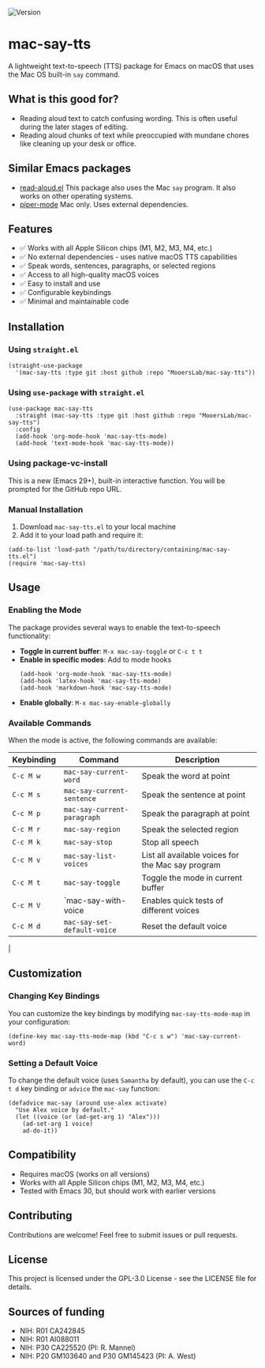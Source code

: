 ![Version](https://img.shields.io/static/v1?label=mac-say-tts&message=0.1&color=brightcolor)


# mac-say-tts

A lightweight text-to-speech (TTS) package for Emacs on macOS that uses the Mac OS built-in `say` command.

## What is this good for?

- Reading aloud text to catch confusing wording. This is often useful during the later stages of editing.
- Reading aloud chunks of text while preoccupied with mundane chores like cleaning up your desk or office.

## Similar Emacs packages

- [read-aloud.el](https://github.com/gromnitsky/read-aloud.el/tree/d5f80ab72054a957aed25224639c1779cae5f4d1) This package also uses the Mac `say` program. It also works on other operating systems.
- [piper-mode](https://github.com/snowy-0wl/piper-mode) Mac only. Uses external dependencies.
  

## Features

- ✅ Works with all Apple Silicon chips (M1, M2, M3, M4, etc.)
- ✅ No external dependencies - uses native macOS TTS capabilities
- ✅ Speak words, sentences, paragraphs, or selected regions
- ✅ Access to all high-quality macOS voices
- ✅ Easy to install and use
- ✅ Configurable keybindings
- ✅ Minimal and maintainable code

## Installation

### Using `straight.el`

```elisp
(straight-use-package
  '(mac-say-tts :type git :host github :repo "MooersLab/mac-say-tts"))
```


### Using `use-package` with `straight.el`

```elisp
(use-package mac-say-tts
  :straight (mac-say-tts :type git :host github :repo "MooersLab/mac-say-tts")
  :config
  (add-hook 'org-mode-hook 'mac-say-tts-mode)
  (add-hook 'text-mode-hook 'mac-say-tts-mode))
```

### Using package-vc-install

This is a new (Emacs 29+), built-in interactive function. You will be prompted for the GitHub repo URL.

### Manual Installation

1. Download `mac-say-tts.el` to your local machine
2. Add it to your load path and require it:

```elisp
(add-to-list 'load-path "/path/to/directory/containing/mac-say-tts.el")
(require 'mac-say-tts)
```

## Usage

### Enabling the Mode

The package provides several ways to enable the text-to-speech functionality:

- **Toggle in current buffer**: `M-x mac-say-toggle` or `C-c t t`
- **Enable in specific modes**: Add to mode hooks
  ```elisp
  (add-hook 'org-mode-hook 'mac-say-tts-mode)
  (add-hook 'latex-hook 'mac-say-tts-mode)
  (add-hook 'markdown-hook 'mac-say-tts-mode)
  ```
- **Enable globally**: `M-x mac-say-enable-globally`

### Available Commands

When the mode is active, the following commands are available:

| Keybinding | Command | Description |
|------------|---------|-------------|
| `C-c M w`  | `mac-say-current-word` | Speak the word at point |
| `C-c M s`  | `mac-say-current-sentence` | Speak the sentence at point |
| `C-c M p`  | `mac-say-current-paragraph` | Speak the paragraph at point |
| `C-c M r`  | `mac-say-region` | Speak the selected region |
| `C-c M k`  | `mac-say-stop` | Stop all speech |
| `C-c M v`  | `mac-say-list-voices` | List all available voices for the Mac say program |
| `C-c M t`  | `mac-say-toggle` | Toggle the mode in current buffer |
| `C-c M V`  | `mac-say-with-voice | Enables quick tests of different voices |
| `C-c M d`  | `mac-say-set-default-voice` | Reset the default voice |
|


## Customization

### Changing Key Bindings

You can customize the key bindings by modifying `mac-say-tts-mode-map` in your configuration:

```elisp
(define-key mac-say-tts-mode-map (kbd "C-c s w") 'mac-say-current-word)
```

### Setting a Default Voice

To change the default voice (uses `Samantha` by default), you can use the `C-c t d` key binding or `advice` the `mac-say` function:

```elisp
(defadvice mac-say (around use-alex activate)
  "Use Alex voice by default."
  (let ((voice (or (ad-get-arg 1) "Alex")))
    (ad-set-arg 1 voice)
    ad-do-it))
```

## Compatibility

- Requires macOS (works on all versions)
- Works with all Apple Silicon chips (M1, M2, M3, M4, etc.)
- Tested with Emacs 30, but should work with earlier versions

## Contributing

Contributions are welcome! Feel free to submit issues or pull requests.

## License

This project is licensed under the GPL-3.0 License - see the LICENSE file for details.

## Sources of funding

- NIH: R01 CA242845
- NIH: R01 AI088011
- NIH: P30 CA225520 (PI: R. Mannel)
- NIH: P20 GM103640 and P30 GM145423 (PI: A. West)
